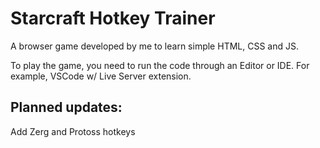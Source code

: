 # Starcraft Hotkey Trainer

A browser game developed by me to learn simple HTML, CSS and JS. 

To play the game, you need to run the code through an Editor or IDE. For example, VSCode w/ Live Server extension.

## Planned updates:

Add Zerg and Protoss hotkeys
